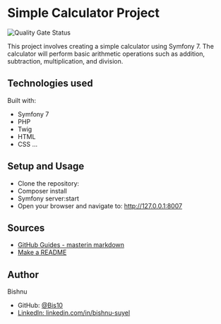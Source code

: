 # Simple Calculator Project
![Quality Gate Status](http://localhost:9000/api/project_badges/measure?project=sqp_ffb4aa7a87ed07eb0ed894367ef4295d1ec8032c&metric=alert_status)

This project involves creating a simple calculator using Symfony 7. The calculator will perform basic arithmetic operations such as addition, subtraction, multiplication, and division.


## Technologies used
Built with:
- Symfony 7
- PHP
- Twig
- HTML
- CSS
...

## Setup and Usage
- Clone the repository:
- Composer install
- Symfony server:start
- Open your browser and navigate to:
http://127.0.0.1:8007

## Sources  

- [GitHub Guides - masterin markdown](https://guides.github.com/features/mastering-markdown/)
- [Make a README](https://www.makeareadme.com/)

## Author
Bishnu

- GitHub: [@Bis10](https://github.com/Bis10)
- [LinkedIn: linkedin.com/in/bishnu-suyel](https://www.linkedin.com/in/bishnu-suyel/)
